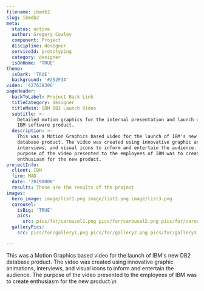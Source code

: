 ```yaml
---
filename: ibmdb2
slug: ibmdb2
meta:
  status: active
  author: Gregory Cowley
  component: Project
  discipline: designer
  serviceId: prototyping
  category: designer
  isOnHome: 'TRUE'
theme:
  isDark: 'TRUE'
  background: '#252F3A'
video: '427638306'
pageHeader:
  backToLabel: Project Back Link
  titleCategory: designer
  titleMain: IBM DB2 Launch Video
  subtitle: >-
    Detailed motion graphics for the internal presentation and launch of a new
    IBM software product.
  description: >-
    This was a Motion Graphics based video for the launch of IBM's new DB2
    database product. The video was created using innovative graphic animations,
    interviews, and visual icons to inform and entertain the audience. The
    purpose of the video presented to the employees of IBM was to create
    enthusiasm for the new product.
projectInfo:
  client: IBM
  firm: MAD
  date: '20190000'
  results: These are the results of the project
images:
  hero_image: image/list1.png image/list2.png image/list3.png
  carousel:
    isBig: 'TRUE'
    pics:
      src: pics/for/carousel1.png pics/for/carousel2.png pics/for/carousel3.png
  galleryPics:
    src: pics/for/gallery1.png pics/for/gallery2.png pics/for/gallery3.png

---
```

This was a Motion Graphics based video for the launch of IBM's new DB2 database product. The video was created using innovative graphic animations, interviews, and visual icons to inform and entertain the audience. The purpose of the video presented to the employees of IBM was to create enthusiasm for the new product.\n
  